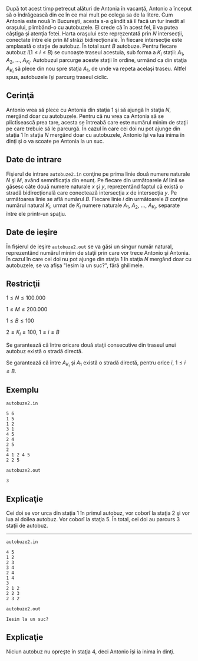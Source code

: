 După tot acest timp petrecut alături de Antonia în vacanţă, Antonio a început să o îndrăgească din ce în ce mai mult pe colega sa de la litere. Cum Antonia este nouă în Bucureşti, acesta s-a gândit să îi facă un tur inedit al oraşului, plimbând-o cu autobuzele. El crede că în acest fel, îi va putea câştiga şi atenţia fetei. Harta oraşului este reprezentată prin $N$ intersecţii, conectate între ele prin $M$ străzi bidirecţionale. În fiecare intersecţie este amplasată o staţie de autobuz. În total sunt $B$ autobuze. Pentru fiecare autobuz $i (1 \leq i \leq B)$ se cunoaşte traseul acestuia, sub forma a $K_i$ staţii: $A_1$, $A_2$, $\dots$, $A_{K_i}$. Autobuzul parcurge aceste staţii în ordine, urmând ca din staţia $A_{K_i}$ să plece din nou spre staţia $A_1$, de unde va repeta acelaşi traseu. Altfel spus, autobuzele îşi parcurg traseul ciclic.

## Cerinţă

Antonio vrea să plece cu Antonia din staţia $1$ şi să ajungă în staţia $N$, mergând doar cu autobuzele. Pentru că nu vrea ca Antonia să se plictisească prea tare, acesta se întreabă care este numărul minim de staţii pe care trebuie să le parcurgă. În cazul în care cei doi nu pot ajunge din staţia $1$ în staţia $N$ mergând doar cu autobuzele, Antonio îşi va lua inima în dinţi şi o va scoate pe Antonia la un suc.

## Date de intrare

Fişierul de intrare `autobuze2.in` conţine pe prima linie două numere naturale $N$ şi $M$, având semnificaţia din enunţ. Pe fiecare din următoarele $M$ linii se găsesc câte două numere naturale $x$ şi $y$, reprezentând faptul că există o stradă bidirecţională care conectează intersecţia $x$ de intersecţia $y$. Pe următoarea linie se află numărul $B$. Fiecare linie $i$ din următoarele $B$ conţine numărul natural $K_i$, urmat de $K_i$ numere naturale $A_1$, $A_2$, ..., $A_{K_i}$, separate între ele printr-un spaţiu.

## Date de ieşire

În fişierul de ieşire `autobuze2.out` se va găsi un singur număr natural, reprezentând numărul minim de staţii prin care vor trece Antonio şi Antonia. În cazul în care cei doi nu pot ajunge din staţia $1$ în staţia $N$ mergând doar cu autobuzele, se va afişa "Iesim la un suc?", fără ghilimele.

## Restricţii

$1 \leq N \leq 100.000$

$1 \leq M \leq 200.000$

$1 \leq B \leq 100$

$2 \leq K_i \leq 100$, $1 \leq i \leq B$

Se garantează că între oricare două staţii consecutive din traseul unui autobuz există o stradă directă.

Se garantează că între $A_{K_i}$ şi $A_1$ există o stradă directă, pentru orice $i$, $1 \leq i \leq B$.

## Exemplu

`autobuze2.in` 
```
5 6
1 5
1 2
3 1
4 5
2 4
2 5
2
4 1 2 4 5
2 2 5
```

`autobuze2.out`
```
3
```

## Explicaţie

Cei doi se vor urca din staţia $1$ în primul autobuz, vor coborî la staţia $2$ şi vor lua al doilea autobuz. Vor coborî la staţia $5$. În total, cei doi au parcurs $3$ staţii de autobuz.

---

`autobuze2.in`
```
4 5
1 2
2 3
3 4
2 4
1 4
3
2 1 2
2 2 3
2 3 2
```

`autobuze2.out`
```
Iesim la un suc?
```

## Explicaţie

Niciun autobuz nu opreşte în staţia $4$, deci Antonio îşi ia inima în dinţi.

